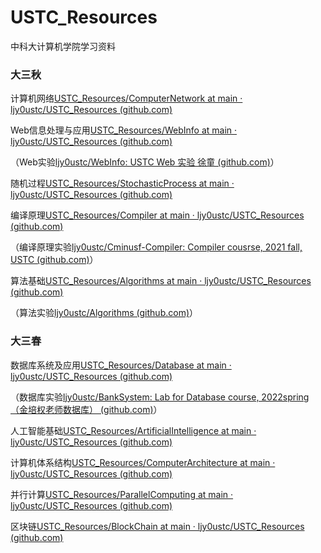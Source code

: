 # USTC_Resources
中科大计算机学院学习资料

### 大三秋

计算机网络[USTC_Resources/ComputerNetwork at main · ljy0ustc/USTC_Resources (github.com)](https://github.com/ljy0ustc/USTC_Resources/tree/main/ComputerNetwork)

Web信息处理与应用[USTC_Resources/WebInfo at main · ljy0ustc/USTC_Resources (github.com)](https://github.com/ljy0ustc/USTC_Resources/tree/main/WebInfo)

（Web实验[ljy0ustc/WebInfo: USTC Web 实验 徐童 (github.com)](https://github.com/ljy0ustc/WebInfo)）

随机过程[USTC_Resources/StochasticProcess at main · ljy0ustc/USTC_Resources (github.com)](https://github.com/ljy0ustc/USTC_Resources/tree/main/StochasticProcess)

编译原理[USTC_Resources/Compiler at main · ljy0ustc/USTC_Resources (github.com)](https://github.com/ljy0ustc/USTC_Resources/tree/main/Compiler)

（编译原理实验[ljy0ustc/Cminusf-Compiler: Compiler cousrse, 2021 fall, USTC (github.com)](https://github.com/ljy0ustc/Cminusf-Compiler)）

算法基础[USTC_Resources/Algorithms at main · ljy0ustc/USTC_Resources (github.com)](https://github.com/ljy0ustc/USTC_Resources/tree/main/Algorithms)

（算法实验[ljy0ustc/Algorithms (github.com)](https://github.com/ljy0ustc/Algorithms)）



### 大三春

数据库系统及应用[USTC_Resources/Database at main · ljy0ustc/USTC_Resources (github.com)](https://github.com/ljy0ustc/USTC_Resources/tree/main/Database)

（数据库实验[ljy0ustc/BankSystem: Lab for Database course, 2022spring （金培权老师数据库） (github.com)](https://github.com/ljy0ustc/BankSystem)）

人工智能基础[USTC_Resources/ArtificialIntelligence at main · ljy0ustc/USTC_Resources (github.com)](https://github.com/ljy0ustc/USTC_Resources/tree/main/ArtificialIntelligence)

计算机体系结构[USTC_Resources/ComputerArchitecture at main · ljy0ustc/USTC_Resources (github.com)](https://github.com/ljy0ustc/USTC_Resources/tree/main/ComputerArchitecture)

并行计算[USTC_Resources/ParallelComputing at main · ljy0ustc/USTC_Resources (github.com)](https://github.com/ljy0ustc/USTC_Resources/tree/main/ParallelComputing)

区块链[USTC_Resources/BlockChain at main · ljy0ustc/USTC_Resources (github.com)](https://github.com/ljy0ustc/USTC_Resources/tree/main/BlockChain)
